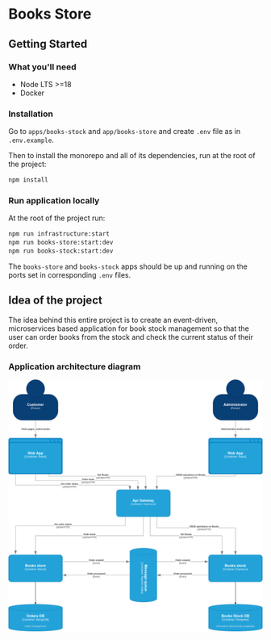 # Books Store

## Getting Started

### What you'll need

* Node LTS >=18
* Docker

### Installation

Go to `apps/books-stock` and `app/books-store` and create `.env` file as in `.env.example`.

Then to install the monorepo and all of its dependencies, run at the root of the project:

```sh
npm install
```

### Run application locally

At the root of the project run:

```sh
npm run infrastructure:start
npm run books-store:start:dev
npm run books-stock:start:dev
```

The `books-store` and `books-stock` apps should be up and running on the ports set in corresponding `.env` files.

## Idea of the project

The idea behind this entire project is to create an event-driven, microservices based application for book stock management so that the user can order books from the stock and check the current status of their order. 

### Application architecture diagram

![C4 Application architecture diagram](./c4-books-store.drawio.png)
